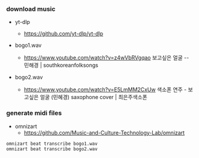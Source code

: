 ### download music
* yt-dlp
  - https://github.com/yt-dlp/yt-dlp

* bogo1.wav
  - https://www.youtube.com/watch?v=z4wVbRVgqao
    보고싶은 얼굴 -- 민해경 | southkoreanfolksongs

* bogo2.wav
  - https://www.youtube.com/watch?v=E5LmMM2CxUw
    색소폰 연주 - 보고싶은 얼굴 (민혜경) saxophone cover | 최은주색소폰


### generate midi files
* omnizart
  - https://github.com/Music-and-Culture-Technology-Lab/omnizart
```
omnizart beat transcribe bogo1.wav
omnizart beat transcribe bogo2.wav
```
